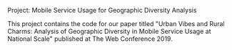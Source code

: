 Project: Mobile Service Usage for Geographic Diversity Analysis

This project contains the code for our paper titled "Urban Vibes and Rural Charms: Analysis of Geographic Diversity in Mobile Service Usage at National Scale" published at The Web Conference 2019.
